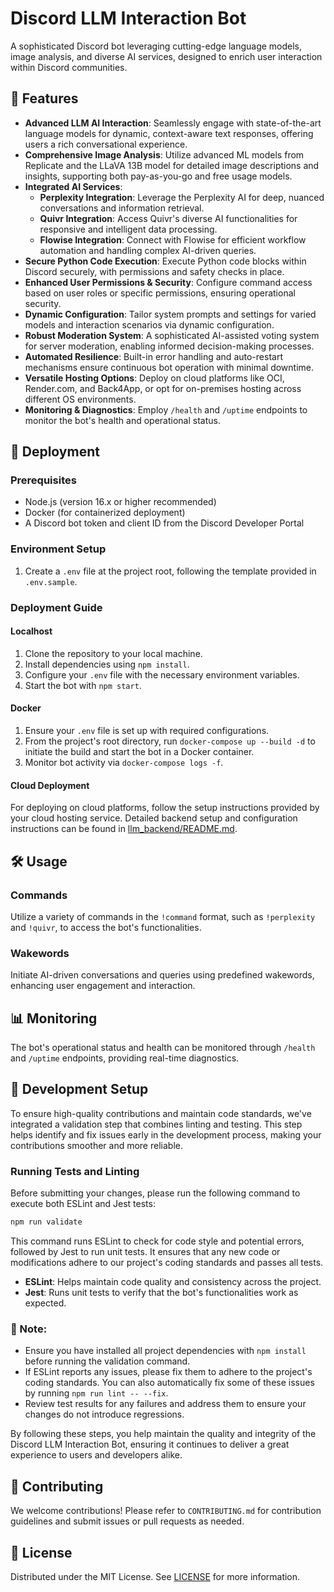 # Discord LLM Interaction Bot

A sophisticated Discord bot leveraging cutting-edge language models, image analysis, and diverse AI services, designed to enrich user interaction within Discord communities.

## 🌟 Features

- **Advanced LLM AI Interaction**: Seamlessly engage with state-of-the-art language models for dynamic, context-aware text responses, offering users a rich conversational experience.
- **Comprehensive Image Analysis**: Utilize advanced ML models from Replicate and the LLaVA 13B model for detailed image descriptions and insights, supporting both pay-as-you-go and free usage models.
- **Integrated AI Services**:
  - **Perplexity Integration**: Leverage the Perplexity AI for deep, nuanced conversations and information retrieval.
  - **Quivr Integration**: Access Quivr's diverse AI functionalities for responsive and intelligent data processing.
  - **Flowise Integration**: Connect with Flowise for efficient workflow automation and handling complex AI-driven queries.
- **Secure Python Code Execution**: Execute Python code blocks within Discord securely, with permissions and safety checks in place.
- **Enhanced User Permissions & Security**: Configure command access based on user roles or specific permissions, ensuring operational security.
- **Dynamic Configuration**: Tailor system prompts and settings for varied models and interaction scenarios via dynamic configuration.
- **Robust Moderation System**: A sophisticated AI-assisted voting system for server moderation, enabling informed decision-making processes.
- **Automated Resilience**: Built-in error handling and auto-restart mechanisms ensure continuous bot operation with minimal downtime.
- **Versatile Hosting Options**: Deploy on cloud platforms like OCI, Render.com, and Back4App, or opt for on-premises hosting across different OS environments.
- **Monitoring & Diagnostics**: Employ `/health` and `/uptime` endpoints to monitor the bot's health and operational status.

## 🚀 Deployment

### Prerequisites

- Node.js (version 16.x or higher recommended)
- Docker (for containerized deployment)
- A Discord bot token and client ID from the Discord Developer Portal

### Environment Setup

1. Create a `.env` file at the project root, following the template provided in `.env.sample`.

### Deployment Guide

#### Localhost

1. Clone the repository to your local machine.
2. Install dependencies using `npm install`.
3. Configure your `.env` file with the necessary environment variables.
4. Start the bot with `npm start`.

#### Docker

1. Ensure your `.env` file is set up with required configurations.
2. From the project's root directory, run `docker-compose up --build -d` to initiate the build and start the bot in a Docker container.
3. Monitor bot activity via `docker-compose logs -f`.

#### Cloud Deployment

For deploying on cloud platforms, follow the setup instructions provided by your cloud hosting service. Detailed backend setup and configuration instructions can be found in [llm_backend/README.md](./llm_backend/README.md).

## 🛠 Usage

### Commands

Utilize a variety of commands in the `!command` format, such as `!perplexity` and `!quivr`, to access the bot's functionalities.

### Wakewords

Initiate AI-driven conversations and queries using predefined wakewords, enhancing user engagement and interaction.

## 📊 Monitoring

The bot's operational status and health can be monitored through `/health` and `/uptime` endpoints, providing real-time diagnostics.

## 🔧 Development Setup

To ensure high-quality contributions and maintain code standards, we've integrated a validation step that combines linting and testing. This step helps identify and fix issues early in the development process, making your contributions smoother and more reliable.

### Running Tests and Linting

Before submitting your changes, please run the following command to execute both ESLint and Jest tests:

```bash
npm run validate
```

This command runs ESLint to check for code style and potential errors, followed by Jest to run unit tests. It ensures that any new code or modifications adhere to our project's coding standards and passes all tests.

- **ESLint**: Helps maintain code quality and consistency across the project.
- **Jest**: Runs unit tests to verify that the bot's functionalities work as expected.

### 📝 Note:

- Ensure you have installed all project dependencies with `npm install` before running the validation command.
- If ESLint reports any issues, please fix them to adhere to the project's coding standards. You can also automatically fix some of these issues by running `npm run lint -- --fix`.
- Review test results for any failures and address them to ensure your changes do not introduce regressions.

By following these steps, you help maintain the quality and integrity of the Discord LLM Interaction Bot, ensuring it continues to deliver a great experience to users and developers alike.

## 🤝 Contributing

We welcome contributions! Please refer to `CONTRIBUTING.md` for contribution guidelines and submit issues or pull requests as needed.

## 📝 License

Distributed under the MIT License. See [LICENSE](LICENSE) for more information.
